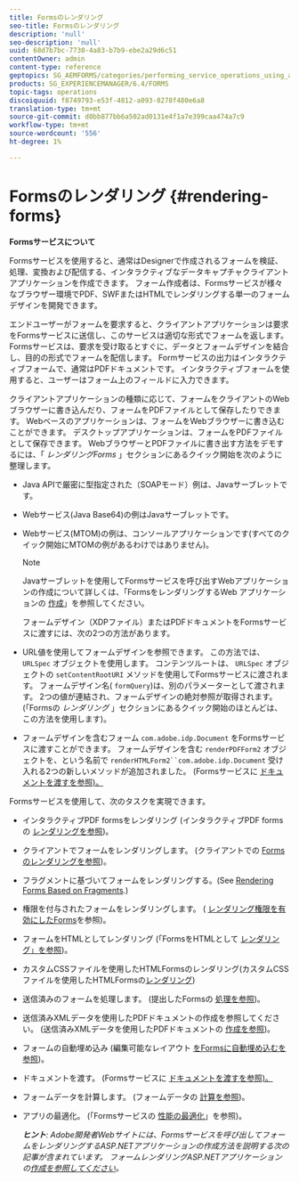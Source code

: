 ```yaml
---
title: Formsのレンダリング
seo-title: Formsのレンダリング
description: 'null'
seo-description: 'null'
uuid: 68d7b7bc-7730-4a83-b7b9-ebe2a29d6c51
contentOwner: admin
content-type: reference
geptopics: SG_AEMFORMS/categories/performing_service_operations_using_apis
products: SG_EXPERIENCEMANAGER/6.4/FORMS
topic-tags: operations
discoiquuid: f8749793-e53f-4812-a093-8278f480e6a8
translation-type: tm+mt
source-git-commit: d0bb877bb6a502ad0131e4f1a7e399caa474a7c9
workflow-type: tm+mt
source-wordcount: '556'
ht-degree: 1%

---
```



# Formsのレンダリング {#rendering-forms}

**Formsサービスについて**

Formsサービスを使用すると、通常はDesignerで作成されるフォームを検証、処理、変換および配信する、インタラクティブなデータキャプチャクライアントアプリケーションを作成できます。 フォーム作成者は、Formsサービスが様々なブラウザー環境でPDF、SWFまたはHTMLでレンダリングする単一のフォームデザインを開発できます。

エンドユーザーがフォームを要求すると、クライアントアプリケーションは要求をFormsサービスに送信し、このサービスは適切な形式でフォームを返します。 Formsサービスは、要求を受け取るとすぐに、データとフォームデザインを結合し、目的の形式でフォームを配信します。 Formサービスの出力はインタラクティブフォームで、通常はPDFドキュメントです。 インタラクティブフォームを使用すると、ユーザーはフォーム上のフィールドに入力できます。

クライアントアプリケーションの種類に応じて、フォームをクライアントのWebブラウザーに書き込んだり、フォームをPDFファイルとして保存したりできます。 Webベースのアプリケーションは、フォームをWebブラウザーに書き込むことができます。 デスクトップアプリケーションは、フォームをPDFファイルとして保存できます。 WebブラウザーとPDFファイルに書き出す方法をデモするには、「 *レンダリングForms* 」セクションにあるクイック開始を次のように整理します。

* Java APIで厳密に型指定された（SOAPモード）例は、Javaサーブレットです。
* Webサービス(Java Base64)の例はJavaサーブレットです。
* Webサービス(MTOM)の例は、コンソールアプリケーションです(すべてのクイック開始にMTOMの例があるわけではありません)。

   >[!NOTE]
   >
   >Javaサーブレットを使用してFormsサービスを呼び出すWebアプリケーションの作成について詳しくは、「FormsをレンダリングするWeb アプリケーションの [作成](/help/forms/developing/creating-web-applications-renders-forms.md)」を参照してください。

   フォームデザイン（XDPファイル）またはPDFドキュメントをFormsサービスに渡すには、次の2つの方法があります。

* URL値を使用してフォームデザインを参照できます。 この方法では、 `URLSpec` オブジェクトを使用します。 コンテンツルートは、 `URLSpec` オブジェクトの `setContentRootURI` メソッドを使用してFormsサービスに渡されます。 フォームデザイン名( `formQuery`)は、別のパラメーターとして渡されます。 2つの値が連結され、フォームデザインの絶対参照が取得されます。 (「Formsの *レンダリング* 」セクションにあるクイック開始のほとんどは、この方法を使用します)。
* フォームデザインを含むフォーム `com.adobe.idp.Document` をFormsサービスに渡すことができます。 フォームデザインを含む `renderPDFForm2` オブジェクトを、という名前で `renderHTMLForm2``com.adobe.idp.Document` 受け入れる2つの新しいメソッドが追加されました。 (Formsサービスに [ドキュメントを渡すを参照)。](/help/forms/developing/passing-documents-forms-service.md)

Formsサービスを使用して、次のタスクを実現できます。

* インタラクティブPDF formsをレンダリング (インタラクティブPDF formsの [レンダリングを参照](/help/forms/developing/rendering-interactive-pdf-forms.md))。
* クライアントでフォームをレンダリングします。 (クライアントでの [Formsのレンダリングを参照](/help/forms/developing/rendering-forms-client.md))。
* フラグメントに基づいてフォームをレンダリングする。(See [Rendering Forms Based on Fragments](/help/forms/developing/rendering-forms-based-fragments.md).)
* 権限を付与されたフォームをレンダリングします。 ( [レンダリング権限を有効にしたForms](/help/forms/developing/rendering-rights-enabled-forms.md)を参照)。
* フォームをHTMLとしてレンダリング (「FormsをHTMLとして [レンダリング」を参照](/help/forms/developing/rendering-forms-html.md))。
* カスタムCSSファイルを使用したHTMLFormsのレンダリング(カスタムCSSファイルを使用したHTMLFormsの[レンダリング](/help/forms/developing/rendering-html-forms-using-custom.md))
* 送信済みのフォームを処理します。 (提出したFormsの [処理を参照](/help/forms/developing/handling-submitted-forms.md))。
* 送信済みXMLデータを使用したPDFドキュメントの作成を参照してください。 (送信済みXMLデータを使用したPDFドキュメントの [作成を参照](/help/forms/developing/creating-pdf-documents-submitted-xml.md))。
* フォームの自動埋め込み (編集可能なレイアウト [をFormsに自動埋め込むを参照](/help/forms/developing/prepopulating-forms-flowable-layouts.md))。
* ドキュメントを渡す。 (Formsサービスに [ドキュメントを渡すを参照)。](/help/forms/developing/passing-documents-forms-service.md)
* フォームデータを計算します。 (フォームデータの [計算を参照](/help/forms/developing/calculating-form-data.md))。
* アプリの最適化。 (「Formsサービスの [性能の最適化](/help/forms/developing/optimizing-performance-forms-service.md)」を参照)。

   ***ヒント&#x200B;**: Adobe開発者Webサイトには、Formsサービスを呼び出してフォームをレンダリングするASP.NETアプリケーションの作成方法を説明する次の記事が含まれています。 フォームレンダリングASP.NETアプリケーションの[作成を参照してください](https://www.adobe.com/devnet/livecycle/articles/asp_net.html)。*

